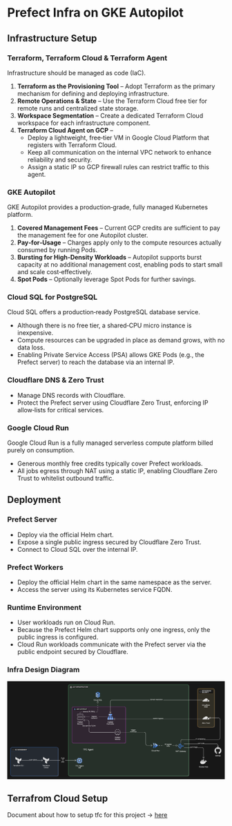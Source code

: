 # Prefect Infra on GKE Autopilot

## Infrastructure Setup
### Terraform, Terraform Cloud & Terraform Agent
Infrastructure should be managed as code (IaC).

1. **Terraform as the Provisioning Tool** – Adopt Terraform as the primary mechanism for defining and deploying infrastructure.
2. **Remote Operations & State** – Use the Terraform Cloud free tier for remote runs and centralized state storage.
3. **Workspace Segmentation** – Create a dedicated Terraform Cloud workspace for each infrastructure component.
4. **Terraform Cloud Agent on GCP** –
    - Deploy a lightweight, free‑tier VM in Google Cloud Platform that registers with Terraform Cloud.
    - Keep all communication on the internal VPC network to enhance reliability and security.
    - Assign a static IP so GCP firewall rules can restrict traffic to this agent.
### GKE Autopilot
GKE Autopilot provides a production‑grade, fully managed Kubernetes platform.

1. **Covered Management Fees** – Current GCP credits are sufficient to pay the management fee for one Autopilot cluster.
2. **Pay‑for‑Usage** – Charges apply only to the compute resources actually consumed by running Pods.
3. **Bursting for High‑Density Workloads** – Autopilot supports burst capacity at no additional management cost, enabling pods to start small and scale cost‑effectively.
4. **Spot Pods** – Optionally leverage Spot Pods for further savings.
### Cloud SQL for PostgreSQL
Cloud SQL offers a production‑ready PostgreSQL database service.

- Although there is no free tier, a shared‑CPU micro instance is inexpensive.
- Compute resources can be upgraded in place as demand grows, with no data loss.
- Enabling Private Service Access (PSA) allows GKE Pods (e.g., the Prefect server) to reach the database via an internal IP.
### Cloudflare DNS & Zero Trust
- Manage DNS records with Cloudflare.
- Protect the Prefect server using Cloudflare Zero Trust, enforcing IP allow‑lists for critical services.
### Google Cloud Run
Google Cloud Run is a fully managed serverless compute platform billed purely on consumption.

- Generous monthly free credits typically cover Prefect workloads.
- All jobs egress through NAT using a static IP, enabling Cloudflare Zero Trust to whitelist outbound traffic.
## Deployment
### Prefect Server
- Deploy via the official Helm chart.
- Expose a single public ingress secured by Cloudflare Zero Trust.
- Connect to Cloud SQL over the internal IP.
### Prefect Workers
- Deploy the official Helm chart in the same namespace as the server.
- Access the server using its Kubernetes service FQDN.
### Runtime Environment
- User workloads run on Cloud Run.
- Because the Prefect Helm chart supports only one ingress, only the public ingress is configured.
- Cloud Run workloads communicate with the Prefect server via the public endpoint secured by Cloudflare.

### Infra Design Diagram
![Infra Design](documents/imgs/infra.png)


## Terrafrom Cloud Setup

Document about how to setup tfc for this project -> [here](./documents/01.terraform_cloud_setup.md)
